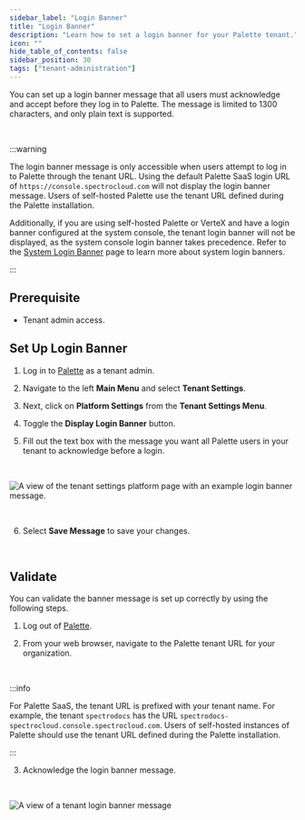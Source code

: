 ```yaml
---
sidebar_label: "Login Banner"
title: "Login Banner"
description: "Learn how to set a login banner for your Palette tenant."
icon: ""
hide_table_of_contents: false
sidebar_position: 30
tags: ["tenant-administration"]
---
```


You can set up a login banner message that all users must acknowledge and accept before they log in to Palette. The
message is limited to 1300 characters, and only plain text is supported.

<br />

:::warning

The login banner message is only accessible when users attempt to log in to Palette through the tenant URL. Using the
default Palette SaaS login URL of `https://console.spectrocloud.com` will not display the login banner message. Users of
self-hosted Palette use the tenant URL defined during the Palette installation.

Additionally, if you are using self-hosted Palette or VerteX and have a login banner configured at the system console,
the tenant login banner will not be displayed, as the system console login banner takes precedence. Refer to the
[System Login Banner](../enterprise-version/system-management/login-banner.md) page to learn more about system login
banners.

:::

## Prerequisite

- Tenant admin access.

## Set Up Login Banner

1. Log in to [Palette](https://console.spectrocloud.com) as a tenant admin.

2. Navigate to the left **Main Menu** and select **Tenant Settings**.

3. Next, click on **Platform Settings** from the **Tenant Settings Menu**.

4. Toggle the **Display Login Banner** button.

5. Fill out the text box with the message you want all Palette users in your tenant to acknowledge before a login.

<br />

![A view of the tenant settings platform page with an example login banner message.](/tenant-settings_login-banner_settings-page-view.webp)

<br />

6. Select **Save Message** to save your changes.

<br />

## Validate

You can validate the banner message is set up correctly by using the following steps.

1. Log out of [Palette](https://console.spectrocloud.com).

2. From your web browser, navigate to the Palette tenant URL for your organization.

<br />

:::info

For Palette SaaS, the tenant URL is prefixed with your tenant name. For example, the tenant `spectrodocs` has the URL
`spectrodocs-spectrocloud.console.spectrocloud.com`. Users of self-hosted instances of Palette should use the tenant URL
defined during the Palette installation.

:::

3. Acknowledge the login banner message.

<br />

![A view of a tenant login banner message](/tenant-settings_login-banner_tenant-banner-view.webp)
